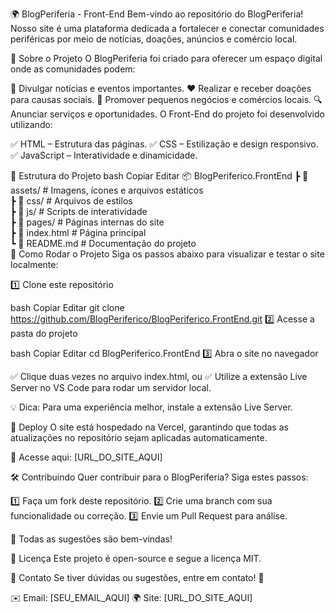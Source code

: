 🌍 BlogPeriferia - Front-End
Bem-vindo ao repositório do BlogPeriferia! Nosso site é uma plataforma dedicada a fortalecer e conectar comunidades periféricas por meio de notícias, doações, anúncios e comércio local.

🚀 Sobre o Projeto
O BlogPeriferia foi criado para oferecer um espaço digital onde as comunidades podem:

📢 Divulgar notícias e eventos importantes.
❤️ Realizar e receber doações para causas sociais.
🏪 Promover pequenos negócios e comércios locais.
🔍 Anunciar serviços e oportunidades.
O Front-End do projeto foi desenvolvido utilizando:

✅ HTML – Estrutura das páginas.
✅ CSS – Estilização e design responsivo.
✅ JavaScript – Interatividade e dinamicidade.

📂 Estrutura do Projeto
bash
Copiar
Editar
📦 BlogPeriferico.FrontEnd
 ┣ 📂 assets/        # Imagens, ícones e arquivos estáticos  
 ┣ 📂 css/           # Arquivos de estilos  
 ┣ 📂 js/            # Scripts de interatividade  
 ┣ 📂 pages/         # Páginas internas do site  
 ┣ 📜 index.html     # Página principal  
 ┗ 📜 README.md      # Documentação do projeto  
🔧 Como Rodar o Projeto
Siga os passos abaixo para visualizar e testar o site localmente:

1️⃣ Clone este repositório

bash
Copiar
Editar
git clone https://github.com/BlogPeriferico/BlogPeriferico.FrontEnd.git
2️⃣ Acesse a pasta do projeto

bash
Copiar
Editar
cd BlogPeriferico.FrontEnd
3️⃣ Abra o site no navegador

✅ Clique duas vezes no arquivo index.html, ou
✅ Utilize a extensão Live Server no VS Code para rodar um servidor local.

💡 Dica: Para uma experiência melhor, instale a extensão Live Server.

🚀 Deploy
O site está hospedado na Vercel, garantindo que todas as atualizações no repositório sejam aplicadas automaticamente.

🔗 Acesse aqui: [URL_DO_SITE_AQUI]

🛠 Contribuindo
Quer contribuir para o BlogPeriferia? Siga estes passos:

1️⃣ Faça um fork deste repositório.
2️⃣ Crie uma branch com sua funcionalidade ou correção.
3️⃣ Envie um Pull Request para análise.

📢 Todas as sugestões são bem-vindas!

📜 Licença
Este projeto é open-source e segue a licença MIT.

📩 Contato
Se tiver dúvidas ou sugestões, entre em contato! 💙

✉️ Email: [SEU_EMAIL_AQUI]
🌍 Site: [URL_DO_SITE_AQUI]

